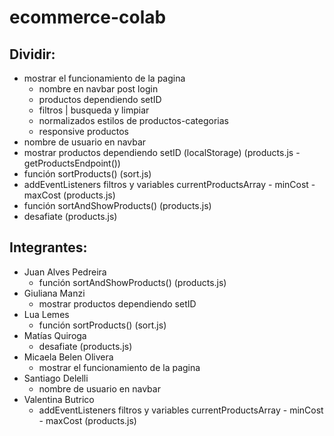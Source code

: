 # ecommerce-colab

## Dividir:

- mostrar el funcionamiento de la pagina
  - nombre en navbar post login
  - productos dependiendo setID
  - filtros | busqueda y limpiar
  - normalizados estilos de productos-categorias
  - responsive productos
- nombre de usuario en navbar
- mostrar productos dependiendo setID (localStorage) (products.js - getProductsEndpoint())
- función sortProducts() (sort.js)
- addEventListeners filtros y variables currentProductsArray - minCost - maxCost (products.js)
- función sortAndShowProducts() (products.js)
- desafiate (products.js)

## Integrantes:

- Juan Alves Pedreira
  - función sortAndShowProducts() (products.js)
- Giuliana Manzi
  - mostrar productos dependiendo setID
- Lua Lemes
  - función sortProducts() (sort.js)
- Matías Quiroga
  - desafiate (products.js)
- Micaela Belen Olivera
  - mostrar el funcionamiento de la pagina
- Santiago Delelli
  - nombre de usuario en navbar
- Valentina Butrico
  - addEventListeners filtros y variables currentProductsArray - minCost - maxCost (products.js)
